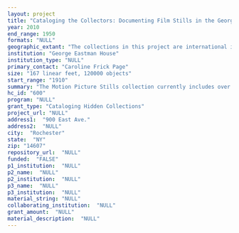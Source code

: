 ```yaml
--- 
layout: project 
title: "Cataloging the Collectors: Documenting Film Stills in the George Eastman House Collection"
year: 2010
end_range: 1950
formats: "NULL"
geographic_extant: "The collections in this project are international in scope with an emphasis on American filmmaking during the \"Golden Age\" of Hollywood (1910 - 1950). The stills fall into two categories: those images which document the production and exhibition of a film and those classified as large format glamour photos taken by the more famous studio photographers like George Hurrell, Clarence Sinclair Bull, Eugene Richee, and Ruth Harriet Louise. Unlike production stills, these were taken in the photographer��s portrait gallery, away from the set of a film."
institution: "George Eastman House"
institution_type: "NULL"
primary_contact: "Caroline Frick Page"
size: "167 linear feet, 120000 objects"
start_range: "1910"
summary: "The Motion Picture Stills collection currently includes over 600,000 vintage production photographs, reproductions made internally over the years, as well as prints made from frame enlargements prior to digital technologies. It is composed of many individual collections that were amassed by private collectors. \"Cataloging the Collectors\" will focus on documenting and cataloguing the 120,000 stills donated to the Museum after its founding that form the basis of the historic study and research materials at GEH documenting motion picture film production. These core collections reflect the personal tastes and interests of film historian and avant-garde filmmaker Theodore Huff (1905-1953), generally regarded as the first person to systematically collect film stills; James Card (1915-2000), film collector, author and the first curator of GEH's motion picture collection; and Ray Rueby (1898-1967), a sign painter who created theatre lobby displays and amassed his collection from the stills sent by Hollywood studios to local theatres in the midwest. Huff's collection encompasses the widest range of films produced in the first half of the 20th Century including rare vintage stills from D. W. Griffith's films; Card focused his collecting on the personalities from silent European productions, and Rueby's collection is a representation of how publicity stills were used in the exhibition side of the film industry."
hc_id: "600"
program: "NULL"
grant_type: "Cataloging Hidden Collections"
project_url: "NULL"
address1:  "900 East Ave."
address2:  "NULL"
city:  "Rochester"
state:  "NY"
zip: "14607"
repository_url:  "NULL"
funded:  "FALSE"
p1_institution:  "NULL"
p2_name:  "NULL"
p2_institution:  "NULL"
p3_name:  "NULL"
p3_institution:  "NULL"
material_string: "NULL"
collaborating_institution:  "NULL"
grant_amount:  "NULL"
material_description:  "NULL"
---
```

